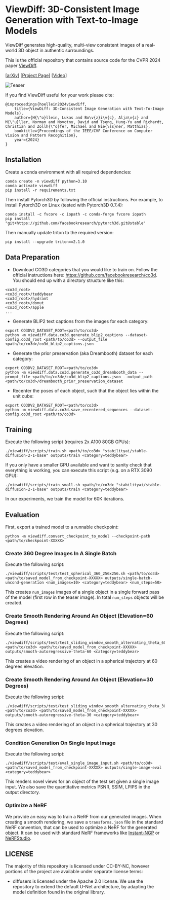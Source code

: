 # ViewDiff: 3D-Consistent Image Generation with Text-to-Image Models
ViewDiff generates high-quality, multi-view consistent images of a real-world 3D object in authentic surroundings.

This is the official repository that contains source code for the CVPR 2024 paper [ViewDiff](https://lukashoel.github.io/ViewDiff/).

[[arXiv](https://arxiv.org/abs/2403.01807)] [[Project Page](https://lukashoel.github.io/ViewDiff/)] [[Video](https://youtu.be/SdjoCqHzMMk)]

![Teaser](docs/teaser.jpg "ViewDiff")

If you find ViewDiff useful for your work please cite:
```
@inproceedings{hoellein2024viewdiff,
    title={ViewDiff: 3D-Consistent Image Generation with Text-To-Image Models},
    author={H{\"o}llein, Lukas and Bo\v{z}i\v{c}, Alja\v{z} and M{\"u}ller, Norman and Novotny, David and Tseng, Hung-Yu and Richardt, Christian and Zollh{\"o}fer, Michael and Nie{\ss}ner, Matthias},
    booktitle={Proceedings of the IEEE/CVF Conference on Computer Vision and Pattern Recognition},
    year={2024}
}
```

## Installation

Create a conda environment with all required dependencies:

```
conda create -n viewdiff python=3.10
conda activate viewdiff
pip install -r requirements.txt
```

Then install Pytorch3D by following the official instructions. For example, to install Pytorch3D on Linux (tested with Pytorch3D 0.7.4):

```
conda install -c fvcore -c iopath -c conda-forge fvcore iopath
pip install "git+https://github.com/facebookresearch/pytorch3d.git@stable"
```

Then manually update triton to the required version:

```
pip install --upgrade triton==2.1.0
```

## Data Preparation

- Download CO3D categories that you would like to train on. Follow the official instructions here: https://github.com/facebookresearch/co3d. You should end up with a directory structure like this:

```
<co3d_root>
<co3d_root>/teddybear
<co3d_root>/hydrant
<co3d_root>/donut
<co3d_root>/apple
...
```

- Generate BLIP2 text captions from the images for each category:

```
export CO3DV2_DATASET_ROOT=<path/to/co3d>
python -m viewdiff.data.co3d.generate_blip2_captions --dataset-config.co3d_root <path/to/co3d> --output_file <path/to/co3d>/co3d_blip2_captions.json
```

- Generate the prior preservation (aka Dreambooth) dataset for each category:

```
export CO3DV2_DATASET_ROOT=<path/to/co3d>
python -m viewdiff.data.co3d.generate_co3d_dreambooth_data --prompt_file <path/to/co3d>/co3d_blip2_captions.json --output_path <path/to/co3d>/dreambooth_prior_preservation_dataset
```

- Recenter the poses of each object, such that the object lies within the unit cube:

```
export CO3DV2_DATASET_ROOT=<path/to/co3d>
python -m viewdiff.data.co3d.save_recentered_sequences --dataset-config.co3d_root <path/to/co3d>
```

## Training

Execute the following script (requires 2x A100 80GB GPUs):

```
./viewdiff/scripts/train.sh <path/to/co3d> "stabilityai/stable-diffusion-2-1-base" outputs/train <category=teddybear>
```

If you only have a smaller GPU available and want to sanity check that everything is working, you can execute this script (e.g. on a RTX 3090 GPU):

```
./viewdiff/scripts/train_small.sh <path/to/co3d> "stabilityai/stable-diffusion-2-1-base" outputs/train <category=teddybear>
```

In our experiments, we train the model for 60K iterations.

## Evaluation

First, export a trained model to a runnable checkpoint:

```
python -m viewdiff.convert_checkpoint_to_model --checkpoint-path <path/to/checkpoint-XXXXX>
```

### Create 360 Degree Images In A Single Batch

Execute the following script:

```
./viewdiff/scripts/test/test_spherical_360_256x256.sh <path/to/co3d> <path/to/saved_model_from_checkpoint-XXXXX> outputs/single-batch-uncond-generation <num_images=10> <category=teddybear> <num_steps=50>
```

This creates ```num_images``` images of a single object in a single forward pass of the model (first row in the teaser image).
In total ```num_steps``` objects will be created.

### Create Smooth Rendering Around An Object (Elevation=60 Degrees)

Execute the following script:

```
./viewdiff/scripts/test/test_sliding_window_smooth_alternating_theta_60_360_256x256.sh <path/to/co3d> <path/to/saved_model_from_checkpoint-XXXXX> outputs/smooth-autoregressive-theta-60 <category=teddybear>
```

This creates a video rendering of an object in a spherical trajectory at 60 degrees elevation.

### Create Smooth Rendering Around An Object (Elevation=30 Degrees)

Execute the following script:

```
./viewdiff/scripts/test/test_sliding_window_smooth_alternating_theta_30_360_256x256.sh <path/to/co3d> <path/to/saved_model_from_checkpoint-XXXXX> outputs/smooth-autoregressive-theta-30 <category=teddybear>
```

This creates a video rendering of an object in a spherical trajectory at 30 degrees elevation.

### Condition Generation On Single Input Image

Execute the following script:

```
./viewdiff/scripts/test/eval_single_image_input.sh <path/to/co3d> <path/to/saved_model_from_checkpoint-XXXXX> outputs/single-image-eval <category=teddybear>
```

This renders novel views for an object of the test set given a single image input.
We also save the quantitative metrics PSNR, SSIM, LPIPS in the output directory.

### Optimize a NeRF

We provide an easy way to train a NeRF from our generated images.
When creating a smooth rendering, we save a ```transforms.json``` file in the standard NeRF convention, that can be used to optimize a NeRF for the generated object.
It can be used with standard NeRF frameworks like [Instant-NGP](https://github.com/NVlabs/instant-ngp) or [NeRFStudio](https://github.com/nerfstudio-project/nerfstudio).

## LICENSE

The majority of this repository is licensed under CC-BY-NC, however portions of the project are available under separate license terms: 
- diffusers is licensed under the Apache 2.0 license. We use the repository to extend the default U-Net architecture, by adapting the model definition found in the original library.
